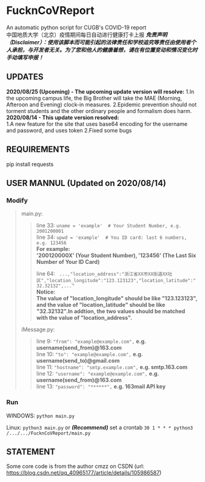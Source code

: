 # FucknCoVReport
An automatic python script for CUGB's COVID-19 report  
中国地质大学（北京）疫情期间每日自动进行健康打卡上报
***免责声明（Disclaimer）：使用该脚本而可能引起的法律责任和学校追究等责任由使用者个人承担，与开发者无关。为了您和他人的健康着想，请在有位置变动和情况变化时手动填写申报！***
## UPDATES
**2020/08/25 (Upcoming) - The upcoming update version will resolve:** 
1.In the upcoming campus life, the Big Brother will take the MAE (Morning, Afteroon and Evening) clock-in measures.
2.Epidemic prevention should not torment students and the other ordinary people and formalism does harm.
**2020/08/14 - This update version resolved:**  
1.A new feature for the site that uses base64 encoding for the username and password, and uses token
2.Fixed some bugs
## REQUIREMENTS
pip install requests
## USER MANNUL (Updated on 2020/08/14)
### Modify
>main.py:  
>>  
>>line 33:  ```uname = 'example'  # Your Student Number, e.g. 2001200001```  
>>line 34:  ```upwd = 'example'  # You ID card: last 6 numbers, e.g. 123456```  
>>**For example:  
>>'200120000X' (Your Student Number), '123456' (The Last Six Number of Your ID Card)**  
>>  
>>line 64:  ``` ...,"location_address":"浙江省XX市XX街道XX社区","location_longitude":"123.123123","location_latitude":"32.32132",..."```  
>>**Notice:  
>>The value of "location_longitude" should be like "123.123123", and the value of "location_latitude" should be like "32.32132".In addtion, the two values should be matched with the value of "location_address".**
>>  
>iMessage.py:
>>line 9:  ```"from": "example@example.com",``` **e.g. username(send_from)@163.com**  
>>line 10:  ```"to": "example@example.com",``` **e.g. username(send_to)@gmail.com**  
>>line 11:  ```"hostname": "smtp.example.com",``` **e.g. smtp.163.com**  
>>line 12:  ```"username": "example@example.com",``` **e.g. username(send_from)@163.com**  
>>line 13:  ```"password": "******",``` **e.g. 163mail API key**
>>  
### Run
WINDOWS:  ```python main.py```

Linux:  ```python3 main.py``` or ***(Recommend)*** set a crontab  ```30 1 * * * python3 /.../.../FucknCoVReport/main.py```
## STATEMENT
Some core code is from the author cmzz on CSDN (url: https://blog.csdn.net/qq_40965177/article/details/105986587)
